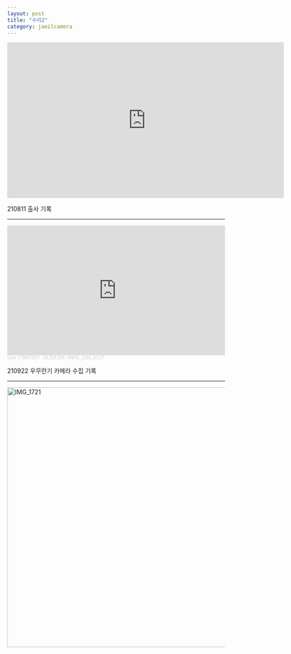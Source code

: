 ```yaml
---
layout: post
title: "수리2"
category: jaeilcamera
---
```


<iframe src="https://player.vimeo.com/video/586125905?badge=0&amp;autopause=0&amp;player_id=0&amp;app_id=58479&amp;h=d378c3cf97" width="640" height="360" frameborder="0" allow="autoplay; fullscreen; picture-in-picture" allowfullscreen title="2021-08-11 오전 3_31_33.m4v"></iframe>

210811 출사 기록

***

<iframe width="100%" height="300" scrolling="no" frameborder="no" allow="autoplay" src="https://w.soundcloud.com/player/?url=https%3A//api.soundcloud.com/tracks/1131572932&color=%230066cc&auto_play=false&hide_related=false&show_comments=true&show_user=true&show_reposts=false&show_teaser=true&visual=true"></iframe><div style="font-size: 10px; color: #cccccc;line-break: anywhere;word-break: normal;overflow: hidden;white-space: nowrap;text-overflow: ellipsis; font-family: Interstate,Lucida Grande,Lucida Sans Unicode,Lucida Sans,Garuda,Verdana,Tahoma,sans-serif;font-weight: 100;"><a href="https://soundcloud.com/user-779067873" title="User 779067873" target="_blank" style="color: #cccccc; text-decoration: none;">User 779067873</a> · <a href="https://soundcloud.com/user-779067873/33318928_48khz_32bit_0127" title="33,318,928_48kHz_32bit_01:27" target="_blank" style="color: #cccccc; text-decoration: none;">33,318,928_48kHz_32bit_01:27</a></div>

210922 우무란기 카메라 수집 기록

***

<img width="600" alt="IMG_1721" src="https://user-images.githubusercontent.com/81041256/135825577-03c9aad7-1c56-4353-a92e-e489ac9e6c76.JPG">

